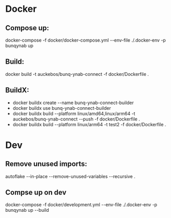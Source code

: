 # Docker
## Compose up:
docker-compose -f docker/docker-compose.yml --env-file ./.docker-env -p bunqynab up

## Build:
docker build -t auckebos/bunq-ynab-connect -f docker/Dockerfile .

## BuildX:
- docker buildx create --name bunq-ynab-connect-builder
- docker buildx use bunq-ynab-connect-builder
- docker buildx build --platform linux/amd64,linux/arm64 -t auckebos/bunq-ynab-connect --push -f docker/Dockerfile .
- docker buildx build --platform linux/arm64 -t test2 -f docker/Dockerfile .

# Dev
## Remove unused imports:
autoflake --in-place --remove-unused-variables --recursive .

## Compse up on dev
docker-compose -f docker/development.yml --env-file ./.docker-env -p bunqynab up --build